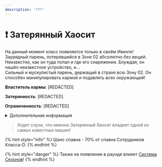 ```yaml
---
description: '???'
---
```


# ❗ Затерянный Хаосит

На данный момент класс появляется только в своём Ивенте!\
Заурядный парень, потерявшийся в Зоне 02 абсолютно без вещей. Неизвестно, как он туда попал и где его снаряжение. Блуждая, он нашёл неизвестное устройство, и…\
Сильный и мускулистый парень, держащий в страхе всю Зону 02. Он способен манипулировать кармой и подавлять всех окружающий!

**Властитель кармы**: \[REDACTED]

**Затерянность**: \[REDACTED]

**Ограниченность**: \[REDACTED]

<details>

<summary>Дополнительная информация</summary>

* **Класс**: Повстанец Хаоса - Мародёр (Обучение)
* **Оружие**: Отсутствует
* **Уровень доступа**: Отсутствует
* **Броня**: Отсутствует
* **Особое снаряжение**: Неизвестное устройство

</details>

> Ходят слухи, что именно Затерянный Хаосит владеет одной из самых известных машин!

{% hint style="info" %}
Шанс спавна - 70% от спавна Сотрудников Класса-D.
{% endhint %}

{% hint style="danger" %}
Также на появление в раунде влияет [Система Сезонов](../../server-systems/seasons-system.md)!
{% endhint %}

